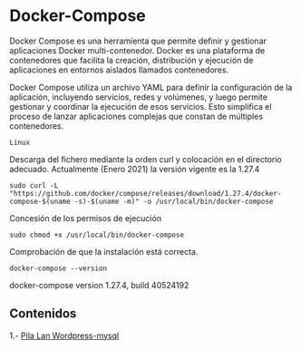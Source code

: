# Docker-Compose

Docker Compose es una herramienta que permite definir y gestionar aplicaciones Docker multi-contenedor. Docker es una plataforma de contenedores que facilita la creación, distribución y ejecución de aplicaciones en entornos aislados llamados contenedores.

Docker Compose utiliza un archivo YAML para definir la configuración de la aplicación, incluyendo servicios, redes y volúmenes, y luego permite gestionar y coordinar la ejecución de esos servicios. Esto simplifica el proceso de lanzar aplicaciones complejas que constan de múltiples contenedores.

<code>Linux</code>

Descarga del fichero mediante la orden curl y colocación en el directorio adecuado. Actualmente (Enero 2021) la versión vigente es la 1.27.4

```
sudo curl -L "https://github.com/docker/compose/releases/download/1.27.4/docker-compose-$(uname -s)-$(uname -m)" -o /usr/local/bin/docker-compose
```

Concesión de los permisos de ejecución

```
sudo chmod +x /usr/local/bin/docker-compose
```

Comprobación de que la instalación está correcta.

```
docker-compose --version
```

docker-compose version 1.27.4, build 40524192

## Contenidos

1.- [Pila Lan Wordpress-mysql](pilaws.md)
